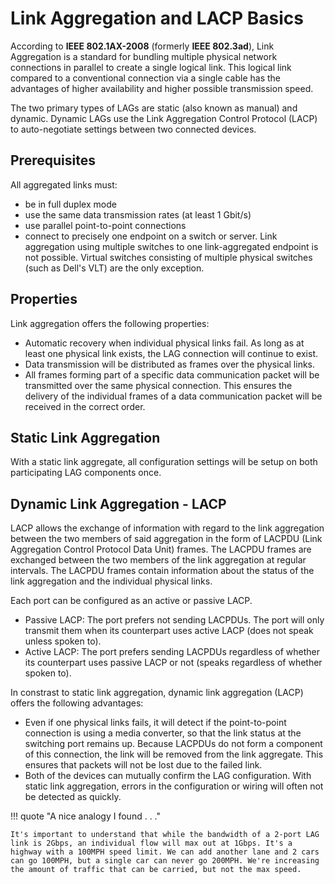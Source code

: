# Link Aggregation and LACP Basics

According to **IEEE 802.1AX-2008** (formerly **IEEE 802.3ad**), Link Aggregation is a standard for bundling multiple physical network connections in parallel to create a single logical link. This logical link compared to a conventional connection via a single cable has the advantages of higher availability and higher possible transmission speed. 

The two primary types of LAGs are static (also known as manual) and dynamic. Dynamic LAGs use the Link Aggregation Control Protocol (LACP) to auto-negotiate settings between two connected devices.

## Prerequisites

All aggregated links must:

- be in full duplex mode
- use the same data transmission rates (at least 1 Gbit/s)
- use parallel point-to-point connections
- connect to precisely one endpoint on a switch or server. Link aggregation using multiple switches to one link-aggregated endpoint is not possible. Virtual switches consisting of multiple physical switches (such as Dell's VLT) are the only exception.

## Properties

Link aggregation offers the following properties:

- Automatic recovery when individual physical links fail. As long as at least one physical link exists, the LAG connection will continue to exist.
- Data transmission will be distributed as frames over the physical links.
- All frames forming part of a specific data communication packet will be transmitted over the same physical connection. This ensures the delivery of the individual frames of a data communication packet will be received in the correct order.

## Static Link Aggregation

With a static link aggregate, all configuration settings will be setup on both participating LAG components once.

## Dynamic Link Aggregation - LACP

LACP allows the exchange of information with regard to the link aggregation between the two members of said aggregation in the form of LACPDU (Link Aggregation Control Protocol Data Unit) frames. The LACPDU frames are exchanged between the two members of the link aggregation at regular intervals. The LACPDU frames contain information about the status of the link aggregation and the individual physical links.

Each port can be configured as an active or passive LACP.

- Passive LACP: The port prefers not sending LACPDUs. The port will only transmit them when its counterpart uses active LACP (does not speak unless spoken to).
- Active LACP: The port prefers sending LACPDUs regardless of whether its counterpart uses passive LACP or not (speaks regardless of whether spoken to).

In constrast to static link aggregation, dynamic link aggregation (LACP) offers the following advantages:

- Even if one physical links fails, it will detect if the point-to-point connection is using a media converter, so that the link status at the switching port remains up. Because LACPDUs do not form a component of this connection, the link will be removed from the link aggregate. This ensures that packets will not be lost due to the failed link.
- Both of the devices can mutually confirm the LAG configuration. With static link aggregation, errors in the configuration or wiring will often not be detected as quickly.

!!! quote "A nice analogy I found . . ."

    It's important to understand that while the bandwidth of a 2-port LAG link is 2Gbps, an individual flow will max out at 1Gbps. It's a highway with a 100MPH speed limit. We can add another lane and 2 cars can go 100MPH, but a single car can never go 200MPH. We're increasing the amount of traffic that can be carried, but not the max speed.